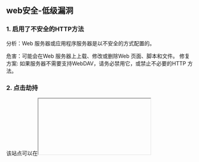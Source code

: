 

## web安全-低级漏洞

### 1. 启用了不安全的HTTP方法

分析：Web 服务器或应用程序服务器是以不安全的方式配置的。

危害：可能会在Web 服务器上上载、修改或删除Web 页面、脚本和文件。
修复方案: 如果服务器不需要支持WebDAV，请务必禁用它，或禁止不必要的HTTP 方法。

### 2. 点击劫持

该站点可以在<iframe>中显示。

分析：存在点击劫持。

危害：照成信息泄露，等危害。

解决方法：X-FRAME-OPTIONS是微软提出的一个http头，专门用来防御利用iframe嵌套的点击劫持攻击。
这个头有三个值：
DENY // 拒绝任何域加载
SAMEORIGIN // 允许同源域下加载
ALLOW-FROM // 可以定义允许frame加载的页面地址
设置相应的值来进行限制

前端项目可以主动判断iframe进行拦截

```js
// 判断是否是 ifrme 内打开的
isInIframe(){
  return self !== top;
}

// 判断是否同服务下的网站，如果是，直接刷新，不是新开窗口打开
openNoIframe(src, title){
  try {
    if (window.parent.location.href && new RegExp(projectConf.path).test(window.parent.location.href) ) {
      window.parent.location.href = src;
    }
  } catch (e) {
    console.warn( e );
    alert('将在新窗口打开-'+title+'页面\n如果没打开，请更改浏览器的设置，允许打开新窗口')
    window.open( src, title )
  }
}
```

### 3. Tomcat使用说明未关闭造成敏感信息泄露

![tomcat信息泄漏](./img/tomcat信息泄漏.png)

该站点Tomcat使用说明未关闭造成敏感信息泄露。

分析：未将Tomcat相关页面关闭

危害：使攻击者获取到相应的信息，对系统进一步攻击。

解决方法：限制页面访问。

### 4. 敏感信息泄露

![敏感信息泄漏](./img/敏感信息泄漏.png)

分析：登录成功后，站点将相关用户手机号等信息返回到前端。

危害：若被攻击者获取到信息，可对用户进一步欺骗以及对系统入侵。

解决方法：不将重要的敏感信息返回到前端。
